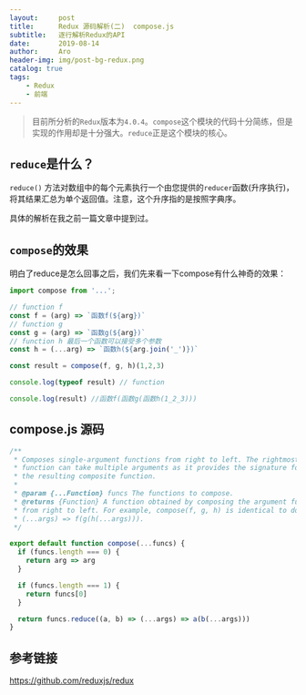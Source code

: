 ```yaml
---
layout:     post
title:      Redux 源码解析(二)  compose.js
subtitle:   逐行解析Redux的API
date:       2019-08-14
author:     Aro
header-img: img/post-bg-redux.png
catalog: true
tags:
    - Redux
    - 前端
---
```


>目前所分析的`Redux`版本为`4.0.4`。`compose`这个模块的代码十分简练，但是实现的作用却是十分强大。`reduce`正是这个模块的核心。


## `reduce`是什么？

`reduce()` 方法对数组中的每个元素执行一个由您提供的`reducer`函数(升序执行)，将其结果汇总为单个返回值。注意，这个升序指的是按照字典序。

具体的解析在我之前一篇文章中提到过。


## `compose`的效果

明白了reduce是怎么回事之后，我们先来看一下compose有什么神奇的效果：

```js
import compose from '...';

// function f
const f = (arg) => `函数f(${arg})`
// function g
const g = (arg) => `函数g(${arg})`
// function h 最后一个函数可以接受多个参数
const h = (...arg) => `函数h(${arg.join('_')})`

const result = compose(f, g, h)(1,2,3)

console.log(typeof result) // function

console.log(result) //函数f(函数g(函数h(1_2_3)))
```


## compose.js 源码

```js
/**
 * Composes single-argument functions from right to left. The rightmost
 * function can take multiple arguments as it provides the signature for
 * the resulting composite function.
 *
 * @param {...Function} funcs The functions to compose.
 * @returns {Function} A function obtained by composing the argument functions
 * from right to left. For example, compose(f, g, h) is identical to doing
 * (...args) => f(g(h(...args))).
 */

export default function compose(...funcs) {
  if (funcs.length === 0) {
    return arg => arg
  }

  if (funcs.length === 1) {
    return funcs[0]
  }

  return funcs.reduce((a, b) => (...args) => a(b(...args)))
}
```

## 参考链接

<a href="https://github.com/reduxjs/redux" target="_blank">https://github.com/reduxjs/redux</a>
